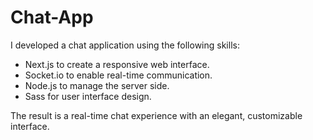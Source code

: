 # Chat-App

I developed a chat application using the following skills:

- Next.js to create a responsive web interface.
- Socket.io to enable real-time communication.
- Node.js to manage the server side.
- Sass for user interface design.
  
The result is a real-time chat experience with an elegant, customizable interface.
